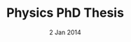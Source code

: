 ---
layout:      project
title:       "Physics PhD Thesis"
date:        2 Jan 2014
image:
  path:      /assets/img/PhD_thesis/Frontispiece_w_words_full.png
  srcset:
    1920w:   /assets/img/PhD_thesis/Frontispiece_w_words_full.png
    960w:    /assets/img/PhD_thesis/Frontispiece_w_words_half.png
    480w:    /assets/img/PhD_thesis/Frontispiece_w_words_quarter.png
caption:     PhD Thesis
description: >
  Thesis written as part of my physics PhD at Stony Brook University.
links:
  - title:   Thesis
    url:     https://www.proquest.com/openview/cfe4c4a9c07c976b765b4474a40b6436/1?pq-origsite=gscholar&cbl=18750&diss=y
featured:    true
---